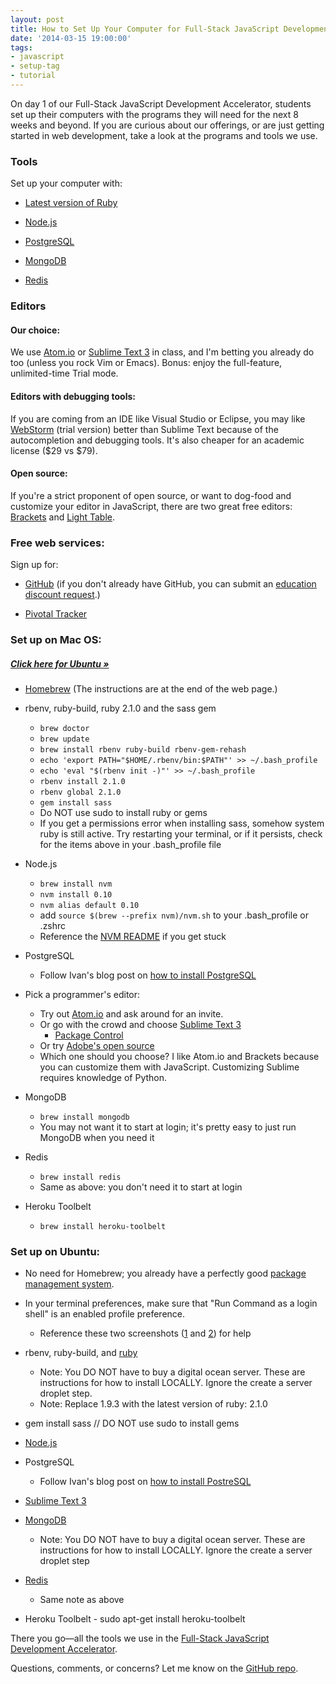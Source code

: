 ```yaml
---
layout: post
title: How to Set Up Your Computer for Full-Stack JavaScript Development
date: '2014-03-15 19:00:00'
tags:
- javascript
- setup-tag
- tutorial
---
```


On day 1 of our Full-Stack JavaScript Development Accelerator, students set up their computers with the programs they will need for the next 8 weeks and beyond. If you are curious about our offerings, or are just getting started in web development, take a look at the programs and tools we use.

### Tools

Set up your computer with:

* [Latest version of Ruby](https://www.ruby-lang.org/en/)

* [Node.js](http://nodejs.org/)

* [PostgreSQL](http://www.postgresql.org/)

* [MongoDB](http://www.mongodb.org/)

* [Redis](http://redis.io/)

### Editors
#### Our choice:
We use [Atom.io](https://atom.io/) or [Sublime Text 3](http://www.sublimetext.com/3) in class, and I'm betting you already do too (unless you rock Vim or Emacs). Bonus: enjoy the full-feature, unlimited-time Trial mode.

#### Editors with debugging tools:
If you are coming from an IDE like Visual Studio or Eclipse, you may like [WebStorm](http://www.jetbrains.com/webstorm/) (trial version) better than Sublime Text because of the autocompletion and debugging tools. It's also cheaper for an academic license ($29 vs $79).

#### Open source:
If you're a strict proponent of open source, or want to dog-food and customize your editor in JavaScript, there are two great free editors: [Brackets](http://brackets.io/) and [Light Table](http://www.lighttable.com/).

### Free web services:
Sign up for:

* [GitHub](http://github.com/) (if you don't already have GitHub, you can submit an [education discount request](https://education.github.com/discount_requests/new).)

* [Pivotal Tracker](https://www.pivotaltracker.com/faq#istrackerreallyfreeforpublicprojectsindividualusenonprofitsandeducators)

### Set up on Mac OS:
##### <a href="/blog/how-to-set-up-your-computer-for-full-stack-javascript-development#ubuntu">Click here for Ubuntu »</a>

* [Homebrew](http://brew.sh) (The instructions are at the end of the web page.)

* rbenv, ruby-build, ruby 2.1.0 and the sass gem

  * `brew doctor`
  * `brew update`
  * `brew install rbenv ruby-build rbenv-gem-rehash`
  * `echo 'export PATH="$HOME/.rbenv/bin:$PATH"' >> ~/.bash_profile`
  * `echo 'eval "$(rbenv init -)"' >> ~/.bash_profile`
  * `rbenv install 2.1.0`
  * `rbenv global 2.1.0`
  * `gem install sass`
  * Do NOT use sudo to install ruby or gems
  * If you get a permissions error when installing sass, somehow system ruby is still active. Try restarting your terminal, or if it persists, check for the items above in your .bash_profile file
  
* Node.js

  * `brew install nvm`
  * `nvm install 0.10`
  * `nvm alias default 0.10`
  * add `source $(brew --prefix nvm)/nvm.sh` to your .bash_profile or .zshrc
  * Reference the [NVM README](https://github.com/creationix/nvm/blob/master/README.markdown) if you get stuck

* PostgreSQL

  * Follow Ivan's blog post on [how to install PostgreSQL](https://www.codefellows.org/blogs/how-to-install-postgresql)

* Pick a programmer's editor:

  * Try out [Atom.io](https://atom.io/) and ask around for an invite.
  * Or go with the crowd and choose [Sublime Text 3](http://www.sublimetext.com/3)
     * [Package Control](https://sublime.wbond.net/installation)
  * Or try [Adobe's open source](http://brackets.io)
  * Which one should you choose? I like Atom.io and Brackets because you can customize them with JavaScript. Customizing Sublime requires knowledge of Python.

* MongoDB

  * `brew install mongodb`
  * You may not want it to start at login; it's pretty easy to just run MongoDB when you need it

* Redis

  * `brew install redis`
  * Same as above: you don't need it to start at login

* Heroku Toolbelt

  * `brew install heroku-toolbelt`

### <div id="ubuntu">Set up on Ubuntu:</div>

* No need for Homebrew; you already have a perfectly good [package management system](https://help.ubuntu.com/community/AptGet/Howto).

* In your terminal preferences, make sure that "Run Command as a login shell" is an enabled profile preference.

  * Reference these two screenshots ([1](http://cl.ly/image/220M3f093v2M) and [2](http://cl.ly/image/3i2O0y0A3e04)) for help

* rbenv, ruby-build, and [ruby](https://www.digitalocean.com/community/articles/how-to-install-ruby-on-rails-on-ubuntu-12-04-lts-with-rbenv--2)
  * Note: You DO NOT have to buy a digital ocean server. These are instructions for how to install LOCALLY. Ignore the create a server droplet step.
  * Note: Replace 1.9.3 with the latest version of ruby: 2.1.0

* gem install sass // DO NOT use sudo to install gems

* [Node.js](https://github.com/joyent/node/wiki/Installing-Node.js-via-package-manager)

* PostgreSQL
  * Follow Ivan's blog post on [how to install PostreSQL](https://www.codefellows.org/blogs/how-to-install-postgresql)

* [Sublime Text 3](http://docs.sublimetext.info/en/latest/getting_started/install.html)

* [MongoDB](https://www.digitalocean.com/community/articles/how-to-install-mongodb-on-ubuntu-12-04) 
  * Note: You DO NOT have to buy a digital ocean server. These are instructions for how to install LOCALLY. Ignore the create a server droplet step

* [Redis](https://library.linode.com/databases/redis/ubuntu-12.04-precise-pangolin) 
  * Same note as above

* Heroku Toolbelt - sudo apt-get install heroku-toolbelt

There you go—all the tools we use in the [Full-Stack JavaScript Development Accelerator](https://www.codefellows.org/full-stack-javascript-development-accelerator). 

Questions, comments, or concerns? Let me know on the [GitHub repo](https://gist.github.com/ivanoats/10691384).